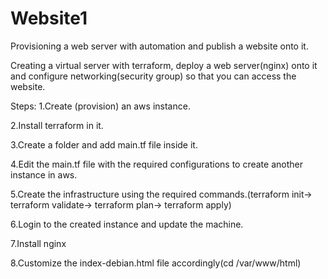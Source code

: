 # Website1
Provisioning a web server with automation and publish a website onto it.

Creating a virtual server with terraform, deploy a web server(nginx) onto it and configure networking(security group) so that you can access the website.


Steps:
1.Create (provision) an aws instance.


2.Install terraform in it.

3.Create a folder and add main.tf file inside it.

4.Edit the main.tf file with the required configurations to create another instance in aws.

5.Create the infrastructure using the required commands.(terraform init-> terraform validate-> terraform plan-> terraform apply)

6.Login to the created instance and update the machine.

7.Install nginx

8.Customize the index-debian.html file accordingly(cd /var/www/html)
